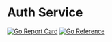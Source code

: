 # Auth Service

[![Go Report Card](https://goreportcard.com/badge/github.com/applicaset/auth-svc)](https://goreportcard.com/report/github.com/applicaset/auth-svc)
[![Go Reference](https://pkg.go.dev/badge/github.com/applicaset/auth-svc.svg)](https://pkg.go.dev/github.com/applicaset/auth-svc)
